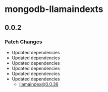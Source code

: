 # mongodb-llamaindexts

## 0.0.2

### Patch Changes

- Updated dependencies
- Updated dependencies
- Updated dependencies
- Updated dependencies
- Updated dependencies
- Updated dependencies
  - llamaindex@0.0.36
